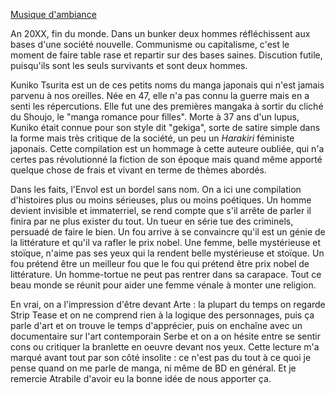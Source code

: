 <a href="https://www.youtube.com/watch?v=miAnOcZTkr0" target="_blank">Musique d'ambiance</a>

An 20XX, fin du monde. Dans un bunker deux hommes réfléchissent aux bases d'une société nouvelle. Communisme ou capitalisme, c'est le moment de faire table rase et repartir sur des bases saines. Discution futile, puisqu'ils sont les seuls survivants et sont deux hommes.

Kuniko Tsurita est un de ces petits noms du manga japonais qui n'est jamais parvenu à nos oreilles. Née en 47, elle n'a pas connu la guerre mais en a senti les répercutions. Elle fut une des premières mangaka à sortir du cliché du Shoujo, le "manga romance pour filles". Morte à 37 ans d'un lupus, Kuniko était connue pour son style dit "gekiga", sorte de satire simple dans la forme mais très critique de la société, un peu un *Harakiri* féministe japonais.
Cette compilation est un hommage à cette auteure oubliée, qui n'a certes pas révolutionné la fiction de son époque mais quand même apporté quelque chose de frais et vivant en terme de thèmes abordés. 

Dans les faits, l'Envol est un bordel sans nom. On a ici une compilation d'histoires plus ou moins sérieuses, plus ou moins poétiques. Un homme devient invisible et immaterriel, se rend compte que s'il arrête de parler il finira par ne plus exister du tout.
Un tueur en série tue des criminels, persuadé de faire le bien. Un fou arrive à se convaincre qu'il est un génie de la littérature et qu'il va rafler le prix nobel. Une femme, belle mystérieuse et stoïque, n'aime pas ses yeux qui la rendent belle mystérieuse et stoïque. Un fou prétend être un meilleur fou que le fou qui prétend être prix nobel de littérature. Un homme-tortue ne peut pas rentrer dans sa carapace. Tout ce beau monde se réunit pour aider une femme vénale à monter une religion.

En vrai, on a l'impression d'être devant Arte : la plupart du temps on regarde Strip Tease et on ne comprend rien à la logique des personnages, puis ça parle d'art et on trouve le temps d'apprécier, puis on enchaîne avec un documentaire sur l'art contemporain Serbe et on a on hésite entre se sentir cons ou critiquer la branlette en oeuvre devant nos yeux. Cette lecture m'a marqué avant tout par son côté insolite : ce n'est pas du tout à ce quoi je pense quand on me parle de manga, ni même de BD en général. Et je remercie Atrabile d'avoir eu la bonne idée de nous apporter ça.